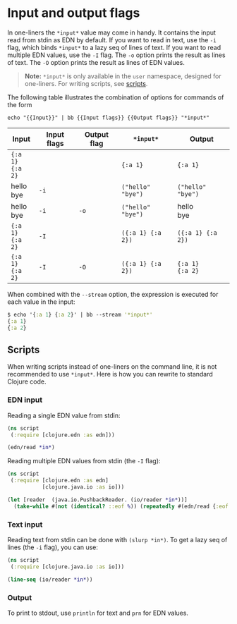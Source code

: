 # Input and output flags

In one-liners the `*input*` value may come in handy. It contains the input read
from stdin as EDN by default. If you want to read in text, use the `-i` flag,
which binds `*input*` to a lazy seq of lines of text. If you want to read
multiple EDN values, use the `-I` flag. The `-o` option prints the result as
lines of text. The `-O` option prints the result as lines of EDN values.

> **Note:** `*input*` is only available in the `user` namespace, designed for
> one-liners. For writing scripts, see [scripts](#scripts).

The following table illustrates the combination of options for commands of the form

    echo "{{Input}}" | bb {{Input flags}} {{Output flags}} "*input*"

| Input          | Input flags | Output flag | `*input*`     | Output   |
|----------------|-------------|-------------|---------------|----------|
| `{:a 1}` <br> `{:a 2}` |             |             | `{:a 1}`      | `{:a 1}` |
| hello <br> bye | `-i`        |             | `("hello" "bye")` |  `("hello" "bye")` |
| hello <br> bye | `-i`        |  `-o`       | `("hello" "bye")` |  hello <br> bye  |
| `{:a 1}` <br> `{:a 2}` | `-I`        |        | `({:a 1} {:a 2})` |  `({:a 1} {:a 2})`   |
| `{:a 1}` <br> `{:a 2}` | `-I` |  `-O`      | `({:a 1} {:a 2})` |  `{:a 1}` <br> `{:a 2}`   |

When combined with the `--stream` option, the expression is executed for each value in the input:

``` clojure
$ echo '{:a 1} {:a 2}' | bb --stream '*input*'
{:a 1}
{:a 2}
```

## Scripts

When writing scripts instead of one-liners on the command line, it is not
recommended to use `*input*`. Here is how you can rewrite to standard Clojure
code.

### EDN input

Reading a single EDN value from stdin:

``` clojure
(ns script
 (:require [clojure.edn :as edn]))

(edn/read *in*)
```

Reading multiple EDN values from stdin (the `-I` flag):

``` clojure
(ns script
 (:require [clojure.edn :as edn]
           [clojure.java.io :as io]))

(let [reader  (java.io.PushbackReader. (io/reader *in*))]
  (take-while #(not (identical? ::eof %)) (repeatedly #(edn/read {:eof ::eof} reader))))
```

### Text input

Reading text from stdin can be done with `(slurp *in*)`. To get a lazy seq of
lines (the `-i` flag), you can use:

``` clojure
(ns script
 (:require [clojure.java.io :as io]))

(line-seq (io/reader *in*))
```

### Output

To print to stdout, use `println` for text and `prn` for EDN values.
